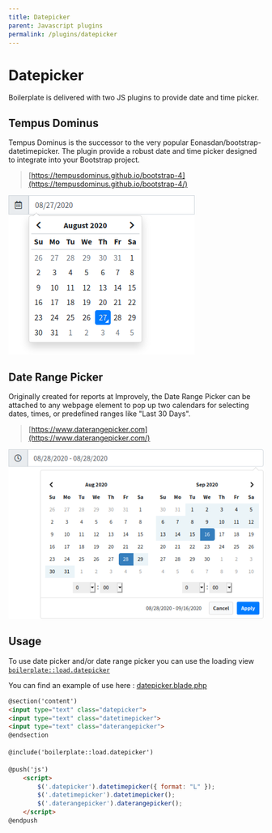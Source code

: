 ```yaml
---
title: Datepicker
parent: Javascript plugins
permalink: /plugins/datepicker
---
```


# Datepicker

Boilerplate is delivered with two JS plugins to provide date and time picker.

## Tempus Dominus

Tempus Dominus is the successor to the very popular Eonasdan/bootstrap-datetimepicker. The plugin provide a robust date and time picker designed to integrate into your Bootstrap project. 

> [https://tempusdominus.github.io/bootstrap-4](https://tempusdominus.github.io/bootstrap-4/)

![](../assets/img/tempusdominus.png)

## Date Range Picker

Originally created for reports at Improvely, the Date Range Picker can be attached to any webpage element to pop up two calendars for selecting dates, times, or predefined ranges like "Last 30 Days".

> [https://www.daterangepicker.com](https://www.daterangepicker.com/)

![](../assets/img/daterange.png)

## Usage

To use date picker and/or date range picker you can use the loading view [`boilerplate::load.datepicker`](https://github.com/sebastienheyd/boilerplate/blob/e1dc4b29920f011271a1a7ad682c3e82643180d9/src/resources/views/load/datepicker.blade.php)

You can find an example of use here : [datepicker.blade.php](https://github.com/sebastienheyd/boilerplate/blob/e1dc4b29920f011271a1a7ad682c3e82643180d9/src/resources/views/plugins/demo/datepicker.blade.php)

```html
@section('content')
<input type="text" class="datepicker">
<input type="text" class="datetimepicker">
<input type="text" class="daterangepicker">
@endsection

@include('boilerplate::load.datepicker')

@push('js')
    <script>
        $('.datepicker').datetimepicker({ format: "L" });
        $('.datetimepicker').datetimepicker();
        $('.daterangepicker').daterangepicker();
    </script>
@endpush
```